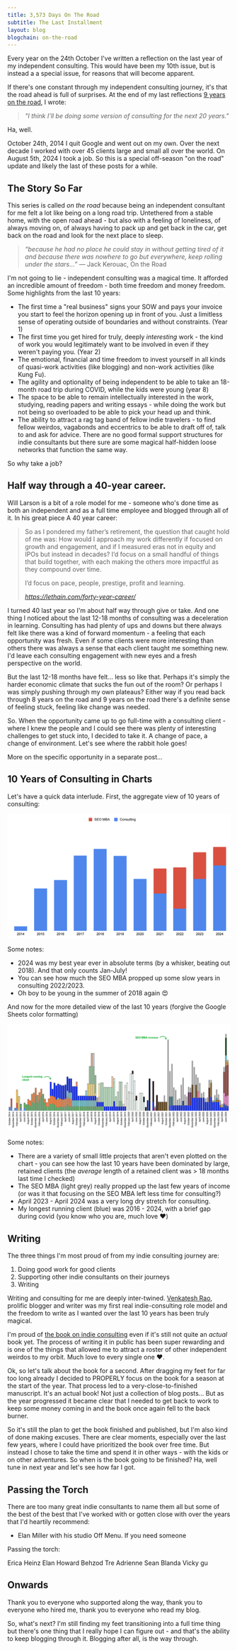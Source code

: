 ```yaml
---
title: 3,573 Days On The Road
subtitle: The Last Installment
layout: blog
blogchain: on-the-road
---
```


<div class="ba b--black-10 bg-newgreen-light br2 pa3 f5 i">
Every year on the 24th October I've written a reflection on the last year of my independent consulting. This would have been my 10th issue, but is instead a a special issue, for reasons that will become apparent.</div>

If there's one constant through my independent consulting journey, it's that the road ahead is full of surprises. At the end of my last reflections [9 years on the road](https://tomcritchlow.com/2024/01/04/9-years/), I wrote:

> *"I think I’ll be doing some version of consulting for the next 20 years."*

Ha, well.

October 24th, 2014 I quit Google and went out on my own. Over the next decade I worked with over 45 clients large and small all over the world. On August 5th, 2024 I took a job. So this is a special off-season "on the road" update and likely the last of these posts for a while.

## The Story So Far

This series is called *on the road* because being an independent consultant for me felt a lot like being on a long road trip. Untethered from a stable home, with the open road ahead - but also with a feeling of loneliness, of always moving on, of always having to pack up and get back in the car, get back on the road and look for the next place to sleep.

> *“because he had no place he could stay in without getting tired of it and because there was nowhere to go but everywhere, keep rolling under the stars...”* ― Jack Kerouac, On the Road

I'm not going to lie - independent consulting was a magical time. It afforded an incredible amount of freedom - both time freedom and money freedom. Some highlights from the last 10 years:

* The first time a "real business" signs your SOW and pays your invoice you start to feel the horizon opening up in front of you. Just a limitless sense of operating outside of boundaries and without constraints. (Year 1)
* The first time you get hired for truly, deeply *interesting* work - the kind of work you would legitimately want to be involved in even if they weren't paying you. (Year 2)
* The emotional, financial and time freedom to invest yourself in all kinds of quasi-work activities (like blogging) and non-work activities (like Kung Fu).
* The agility and optionality of being independent to be able to take an 18-month road trip during COVID, while the kids were young (year 8)
* The space to be able to remain intellectually interested in the work, studying, reading papers and writing essays - while doing the work but not being so overloaded to be able to pick your head up and think.
* The ability to attract a rag tag band of fellow indie travelers - to find fellow weirdos, vagabonds and eccentrics to be able to draft off of, talk to and ask for advice. There are no good formal support structures for indie consultants but there sure are some magical half-hidden loose networks that function the same way.

So why take a job?

## Half way through a 40-year career.

Will Larson is a bit of a role model for me - someone who's done time as both an independent and as a full time employee and blogged through all of it. In his great piece A 40 year career:

<blockquote class="quoteback" darkmode="" data-title="A%20forty-year%20career." data-author="" cite="https://lethain.com/forty-year-career/">
<p>So as I pondered my father’s retirement, the question that caught hold of me was: How would I approach my work differently if focused on growth and engagement, and if I measured eras not in equity and IPOs but instead in decades? I’d focus on a small handful of things that build together, with each making the others more impactful as they compound over time.</p><p>I’d focus on pace, people, prestige, profit and learning.</p>
<footer> <cite><a href="https://lethain.com/forty-year-career/">https://lethain.com/forty-year-career/</a></cite></footer>
</blockquote>
<script note="" src="https://cdn.jsdelivr.net/gh/Blogger-Peer-Review/quotebacks@1/quoteback.js"></script>

I turned 40 last year so I'm about half way through give or take. And one thing I noticed about the last 12-18 months of consulting was a deceleration in learning. Consulting has had plenty of ups and downs but there always felt like there was a kind of forward momentum - a feeling that each opportunity was fresh. Even if some clients were more interesting than others there was always a sense that each client taught me something new. I'd leave each consulting engagement with new eyes and a fresh perspective on the world.

But the last 12-18 months have felt... less so like that. Perhaps it's simply the harder economic climate that sucks the fun out of the room? Or perhaps I was simply pushing through my own plateaus? Either way if you read back through 8 years on the road and 9 years on the road there's a definite sense of feeling stuck, feeling like change was needed.

So. When the opportunity came up to go full-time with a consulting client - where I knew the people and I could see there was plenty of interesting challenges to get stuck into, I decided to take it. A change of pace, a change of environment. Let's see where the rabbit hole goes!

More on the specific opportunity in a separate post...

## 10 Years of Consulting in Charts

Let's have a quick data interlude. First, the aggregate view of 10 years of consulting:

![](/images/2024-08-30-12-09-33.png)

Some notes:

* 2024 was my best year ever in absolute terms (by a whisker, beating out 2018). And that only counts Jan-July!
* You can see how much the SEO MBA propped up some slow years in consulting 2022/2023.
* Oh boy to be young in the summer of 2018 again 😍

And now for the more detailed view of the last 10 years (forgive the Google Sheets color formatting)

![](/images/10-years-detail.png)

Some notes:
* There are a variety of small little projects that aren't even plotted on the chart - you can see how the last 10 years have been dominated by large, retained clients (the *average* length of a retained client was > 18 months last time I checked)
* The SEO MBA (light grey) really propped up the last few years of income (or was it that focusing on the SEO MBA left less time for consulting?)
* April 2023 - April 2024 was a very long dry stretch for consulting.
* My longest running client (blue) was 2016 - 2024, with a brief gap during covid (you know who you are, much love ❤️)

## Writing

The three things I'm most proud of from my indie consulting journey are:

1. Doing good work for good clients
2. Supporting other indie consultants on their journeys
3. Writing

Writing and consulting for me are deeply inter-twined. [Venkatesh Rao](https://www.ribbonfarm.com/), prolific blogger and writer was my first real indie-consulting role model and the freedom to write as I wanted over the last 10 years has been truly magical.

I'm proud of [the book on indie consulting](https://tomcritchlow.com/strategy/) even if it's still not quite an *actual* book yet. The process of writing it in public has been super rewarding and is one of the things that allowed me to attract a roster of other independent weirdos to my orbit. Much love to every single one ❤️.

Ok, so let's talk about the book for a second. After dragging my feet for far too long already I decided to PROPERLY focus on the book for a season at the start of the year. That process led to a very-close-to-finished manuscript. It's an actual book! Not just a collection of blog posts... But as the year progressed it became clear that I needed to get back to work to keep some money coming in and the book once again fell to the back burner.

So it's still the plan to get the book finished and published, but I'm also kind of done making excuses. There are clear moments, especially over the last few years, where I could have prioritized the book over free time. But instead I chose to take the time and spend it in other ways - with the kids or on other adventures. So when is the book going to be finished? Ha, well tune in next year and let's see how far I got.



## Passing the Torch

There are too many great indie consultants to name them all but some of the best of the best that I've worked with or gotten close with over the years that I'd heartily recommend:

* Elan Miller with his studio Off Menu. If you need someone 



Passing the torch:

Erica Heinz
Elan
Howard
Behzod
Tre
Adrienne
Sean Blanda
Vicky gu

## Onwards

Thank you to everyone who supported along the way, thank you to everyone who hired me, thank you to everyone who read my blog.

So, what's next? I'm still finding my feet transitioning into a full time thing but there's one thing that I really hope I can figure out - and that's the ability to keep blogging through it. Blogging after all, is the way through.